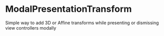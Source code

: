 ModalPresentationTransform
==========================

Simple way to add 3D or Affine transforms while presenting or dismissing view controllers modally
